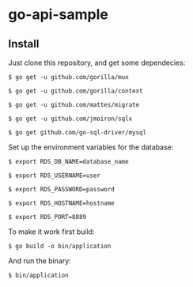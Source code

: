 # go-api-sample

## Install
Just clone this repository, and get some dependecies:

`$ go get -u github.com/gorilla/mux`

`$ go get -u github.com/gorilla/context`

`$ go get -u github.com/mattes/migrate`

`$ go get -u github.com/jmoiron/sqlx`

`$ go get github.com/go-sql-driver/mysql`

Set up the environment variables for the database:

`$ export RDS_DB_NAME=database_name`

`$ export RDS_USERNAME=user`

`$ export RDS_PASSWORD=password`

`$ export RDS_HOSTNAME=hostname`

`$ export RDS_PORT=8889`

To make it work first build:

`$ go build -o bin/application`

And run the binary:

`$ bin/application`
